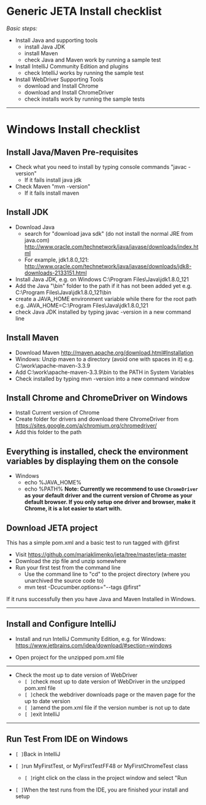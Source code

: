 
# Generic JETA Install checklist

*Basic steps:*

- Install Java and supporting tools
    - install Java JDK
    - install Maven
    - check Java and Maven work by running a sample test
- Install IntelliJ Community Edition and plugins
    - check IntelliJ works by running the sample test
- Install WebDriver Supporting Tools
    - download and Install Chrome
    - download and Install ChromeDriver
    - check installs work by running the sample tests

---

# Windows Install checklist
 
## Install Java/Maven Pre-requisites
*  Check what you need to install by typing console commands "javac -version"
   *  If it fails install java jdk
* Check Maven "mvn -version"
   *  If it fails install maven
   
## Install JDK   
*  Download Java
    *  search for "download java sdk" (do not install the normal JRE from java.com) http://www.oracle.com/technetwork/java/javase/downloads/index.html
    *  For example, jdk1.8.0_121:  http://www.oracle.com/technetwork/java/javase/downloads/jdk8-downloads-2133151.html
*  Install Java JDK, e.g. on Windows C:\Program Files\Java\jdk1.8.0_121
*  Add the Java "\bin" folder to the path if it has not been added yet e.g. C:\Program Files\Java\jdk1.8.0_121\bin
*  create a JAVA_HOME environment variable while there for the root path e.g. JAVA_HOME=C:\Program Files\Java\jdk1.8.0_121
*  check Java JDK installed by typing javac -version in a new command line

## Install Maven
*  Download Maven http://maven.apache.org/download.html#Installation
*  Windows: Unzip maven to a directory (avoid one with spaces in it) e.g. C:\work\apache-maven-3.3.9
*  Add C:\work\apache-maven-3.3.9\bin to the PATH in System Variables
*  Check installed by typing mvn -version into a new command window

##  Install Chrome and ChromeDriver on Windows

*  Install Current version of Chrome
*  Create folder for drivers and download there ChromeDriver from https://sites.google.com/a/chromium.org/chromedriver/ 
*  Add this folder to the path 

## Everything is installed, check the environment variables by displaying them on the console
*  Windows
    *  echo %JAVA_HOME%
    *  echo %PATH%
**Note: Currently we recommend to use `ChromeDriver` as your default driver and the current version of Chrome as your default browser. If you only setup one driver and browser, make it Chrome, it is a lot easier to start with.**

## Download JETA project 
This has a simple pom.xml and a basic test to run tagged with @first
*  Visit https://github.com/mariaklimenko/jeta/tree/master/jeta-master
*  Download the zip file and unzip somewhere
*  Run your first test from the command line
    *  Use the command line to "cd" to the project directory (where you unarchived the source code to)
    *  mvn test -Dcucumber.options="--tags @first"
    
If it runs successfully then you have Java and Maven Installed in Windows.


---

## Install and Configure IntelliJ
*  Install and run IntelliJ Community Edition, e.g. for Windows: https://www.jetbrains.com/idea/download/#section=windows



*  Open project for the unzipped pom.xml file

---

* Check the most up to date version of WebDriver
    * `[ ]`check most up to date version of WebDriver in the unzipped pom.xml file
    * `[ ]`check the webdriver downloads page or the maven page for the up to date version
    * `[ ]`amend the pom.xml file if the version number is not up to date
    * `[ ]`exit IntelliJ

---

##  Run Test From IDE on Windows

* `[ ]`Back in IntelliJ

* `[ ]`run MyFirstTest, or MyFirstTestFF48 or MyFirstChromeTest class
    * `[ ]`right click on the class in the project window and select "Run 

* `[ ]`When the test runs from the IDE, you are finished your install and setup





    








